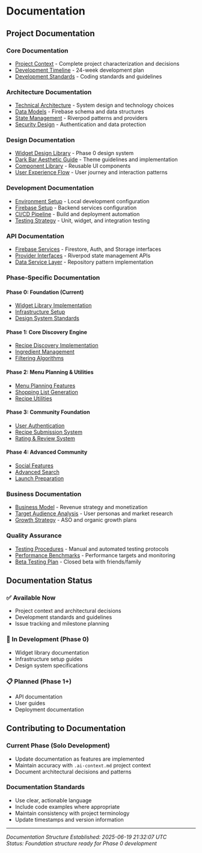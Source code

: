 # Documentation

## Project Documentation

### Core Documentation
- [Project Context](./../.ai-context.md) - Complete project characterization and decisions
- [Development Timeline](https://github.com/netanelklein/cocktail-recipe-app/issues/2) - 24-week development plan
- [Development Standards](https://github.com/netanelklein/cocktail-recipe-app/issues/4) - Coding standards and guidelines

### Architecture Documentation
- [Technical Architecture](architecture/technical-architecture.md) - System design and technology choices
- [Data Models](architecture/data-models.md) - Firebase schema and data structures
- [State Management](architecture/state-management.md) - Riverpod patterns and providers
- [Security Design](architecture/security.md) - Authentication and data protection

### Design Documentation
- [Widget Design Library](https://github.com/netanelklein/cocktail-recipe-app/issues/1) - Phase 0 design system
- [Dark Bar Aesthetic Guide](design/bar-aesthetic.md) - Theme guidelines and implementation
- [Component Library](design/component-library.md) - Reusable UI components
- [User Experience Flow](design/ux-flow.md) - User journey and interaction patterns

### Development Documentation
- [Environment Setup](setup/development-environment.md) - Local development configuration
- [Firebase Setup](setup/firebase-configuration.md) - Backend services configuration
- [CI/CD Pipeline](https://github.com/netanelklein/cocktail-recipe-app/issues/3) - Build and deployment automation
- [Testing Strategy](development/testing-strategy.md) - Unit, widget, and integration testing

### API Documentation
- [Firebase Services](api/firebase-services.md) - Firestore, Auth, and Storage interfaces
- [Provider Interfaces](api/provider-interfaces.md) - Riverpod state management APIs
- [Data Service Layer](api/data-services.md) - Repository pattern implementation

### Phase-Specific Documentation

#### Phase 0: Foundation (Current)
- [Widget Library Implementation](phases/phase-0/widget-library.md)
- [Infrastructure Setup](phases/phase-0/infrastructure.md)
- [Design System Standards](phases/phase-0/design-system.md)

#### Phase 1: Core Discovery Engine
- [Recipe Discovery Implementation](phases/phase-1/recipe-discovery.md)
- [Ingredient Management](phases/phase-1/ingredient-management.md)
- [Filtering Algorithms](phases/phase-1/filtering-algorithms.md)

#### Phase 2: Menu Planning & Utilities
- [Menu Planning Features](phases/phase-2/menu-planning.md)
- [Shopping List Generation](phases/phase-2/shopping-lists.md)
- [Recipe Utilities](phases/phase-2/recipe-utilities.md)

#### Phase 3: Community Foundation
- [User Authentication](phases/phase-3/user-authentication.md)
- [Recipe Submission System](phases/phase-3/recipe-submission.md)
- [Rating & Review System](phases/phase-3/rating-reviews.md)

#### Phase 4: Advanced Community
- [Social Features](phases/phase-4/social-features.md)
- [Advanced Search](phases/phase-4/advanced-search.md)
- [Launch Preparation](phases/phase-4/launch-prep.md)

### Business Documentation
- [Business Model](business/business-model.md) - Revenue strategy and monetization
- [Target Audience Analysis](business/target-audience.md) - User personas and market research
- [Growth Strategy](business/growth-strategy.md) - ASO and organic growth plans

### Quality Assurance
- [Testing Procedures](qa/testing-procedures.md) - Manual and automated testing protocols
- [Performance Benchmarks](qa/performance-benchmarks.md) - Performance targets and monitoring
- [Beta Testing Plan](qa/beta-testing.md) - Closed beta with friends/family

## Documentation Status

### ✅ Available Now
- Project context and architectural decisions
- Development standards and guidelines
- Issue tracking and milestone planning

### 🔨 In Development (Phase 0)
- Widget library documentation
- Infrastructure setup guides
- Design system specifications

### 📋 Planned (Phase 1+)
- API documentation
- User guides
- Deployment documentation

## Contributing to Documentation

### Current Phase (Solo Development)
- Update documentation as features are implemented
- Maintain accuracy with `.ai-context.md` project context
- Document architectural decisions and patterns

### Documentation Standards
- Use clear, actionable language
- Include code examples where appropriate
- Maintain consistency with project terminology
- Update timestamps and version information

---

*Documentation Structure Established: 2025-06-19 21:32:07 UTC*  
*Status: Foundation structure ready for Phase 0 development*
